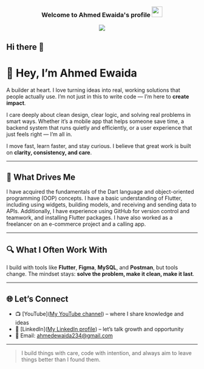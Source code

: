 <h3 align="center">

Welcome to Ahmed Ewaida's profile
<img src="https://media.giphy.com/media/hvRJCLFzcasrR4ia7z/giphy.gif" width="28"></h3>


<p align="center"

<a href="https://github rCoder1/readme-typing-svg"><img src="https://readme-typing-svg.herokuapp.com/?lines=Flutter%20Developer%20🧑🏻‍💻;Always%20learning%20new%20things📚&font=Fira%2@Code&center=true&width=440&height=45&color=FAF9EE&vCenter=true&size=22"></a></p>
## Hi there 👋

# 👋 Hey, I’m Ahmed Ewaida

A builder at heart. I love turning ideas into real, working solutions that people actually use. I’m not just in this to write code — I’m here to **create impact**.

I care deeply about clean design, clear logic, and solving real problems in smart ways. Whether it’s a mobile app that helps someone save time, a backend system that runs quietly and efficiently, or a user experience that just feels right — I’m all in.

I move fast, learn faster, and stay curious. I believe that great work is built on **clarity, consistency, and care**.

---

## 💬 What Drives Me

I have acquired the fundamentals of the Dart language and object-oriented programming (OOP) concepts. I have a basic understanding of Flutter, including using widgets, building models, and receiving and sending data to APIs. Additionally, I have experience using GitHub for version control and teamwork, and installing Flutter packages. I have also worked as a freelancer on an e-commerce project and a calling app.

---

## 🔍 What I Often Work With

I build with tools like **Flutter**, **Figma**, **MySQL**, and **Postman**, but tools change. The mindset stays: **solve the problem, make it clean, make it last**.

---

## 🌐 Let’s Connect

- 📺 [YouTube]([My YouTube channel](https://www.youtube.com/@ahmedewaida)) – where I share knowledge and ideas  
- 💼 [LinkedIn]([My LinkedIn profile](https://www.linkedin.com/in/ahmed-ewaida-182140255?utm_source=share&utm_campaign=share_via&utm_content=profile&utm_medium=android_app)) – let’s talk growth and opportunity   
- 📧 Email: ahmedewaida234@gmail.com

---

> I build things with care, code with intention, and always aim to leave things better than I found them.
